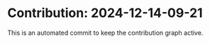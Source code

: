 # Contribution: 2024-12-14-09-21
This is an automated commit to keep the contribution graph active.
